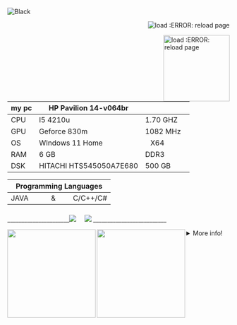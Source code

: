 
<div style="display: inline_block"><br>
    <img align="center" alt="Black"  src="https://img.shields.io/badge/⠀⠀⠀⠀⠀⠀⠀⠀⠀⠀⠀⠀⠀⠀⠀⠀⠀⠀⠀⠀⠀⠀⠀===========================Г Olá , Seja Bem Vindo(A), ao meu perfil⠀L================================= ⠀⠀⠀⠀⠀⠀⠀⠀⠀⠀⠀⠀⠀⠀⠀⠀⠀⠀⠀⠀-%23000?style=for-the-badge&logo=&logoColor=white">
    <p align="right"> <img src="https://komarev.com/ghpvc/?username=phikill&color=green" alt="load :ERROR: reload page" /> </p>
    <img src="https://brandslogos.com/wp-content/uploads/images/large/java-logo-1.png" min-width="200px" max-width="200px" width="150px" align="right" alt="load :ERROR: reload page">
   
</div>

</div>

| my pc| HP Pavilion 14-v064br|     |
|-|-|-|
| CPU | I5 4210u | 1.70 GHZ⠀ |
| GPU | Geforce 830m| 1082 MHz⠀|
|  OS | WIndows 11 Home |⠀X64⠀|
| RAM | 6 GB | DDR3⠀⠀⠀|
| DSK | HITACHI HTS545050A7E680 | 500 GB⠀|

  | Programming Languages | 
  |--|
  |JAVA ⠀⠀⠀⠀& ⠀⠀⠀C/C++/C# |
   
### 
</div> 
______________________<a href="https://www.youtube.com/channel/UCtckcybjk1hnbk_ENMR0pvw" target="_blank"><img src="https://img.shields.io/badge/YouTube-%239005?style=for-the-badge&logo=youtube&logoColor=white" target="_blank"></a> ⠀
  <a href="https://steamcommunity.com/id/Phikill/" target="_blank"><img src="https://img.shields.io/badge/-STEAM-%23000?style=for-the-badge&logo=STEAM&logoColor=white" target="_blank"></a> __________________________
  
 [//]: [![stats](https://bad-apple-github-readme.vercel.app/api?show_bg=1&username=phikill&theme=tokyonight)] 
  
 <img 
       align="left"
height="200em" src="http://github-readme-streak-stats.herokuapp.com?user=phikill&date_format=j%20M%5B%20Y%5D&locale=pt-br&background=00000000&border=DD0000&stroke=0B0052&ring=636BDD&fire=DD0007&currStreakNum=E60000&sideNums=DD5461&currStreakLabel=7B7B7B&sideLabels=7B7B7B&dates=DD0000"/>
 <img 
       align="left"
height="200em" src="https://bad-apple-github-readme.vercel.app/api/top-langs/?show_bg=1&username=phikill&langs_count=20&theme=radical"/>  

</div>
  <details>
  <summary>More info!  </summary>

   # Info.  
  *|  
  *|  
  *|  
  * 1. eu sou um iniciante 
   * 2. Eu não sei muito. 
     * Eu quero ser um programador de jogos  
     * Linguagens de programação em estudos!...  
     - [x]  JAVA  
     - [x] DOS Language  
     - [ ] C#  
     - [ ] C/C++  
     - [ ] glsl
     - [ ] hlsl
     - [ ] lua
     - [ ] angelscript
     - [ ] gscript
     - [ ] javascript
     - [ ] python
    
     _
                   
                                ██████╗  ██╗  ██╗ ██╗ ██╗  ██╗ ██╗ ██╗     ██╗                         
                                ██╔══██╗ ██║  ██║ ██║ ██║ ██╔╝ ██║ ██║     ██║                         
                                ██████╔╝ ███████║ ██║ █████╔╝  ██║ ██║     ██║                         
                                ██╔═══╝  ██╔══██║ ██║ ██╔═██╗  ██║ ██║     ██║                          
                                ██║      ██║  ██║ ██║ ██║  ██╗ ██║ ███████╗███████╗             
                                ╚═╝      ╚═╝  ╚═╝ ╚═╝ ╚═╝  ╚═╝ ╚═╝ ╚══════╝╚══════╝           
  
simple ASCII art
============   
    
    
  
  #### Projetos em Mente.
     * V PROJETOS V
     * | Build Inspencer Game Engine |
     * | Bloody Ants Z | 
     * | Passnasty fantasy |
 ----
    
  [BUILD INSPENCER](https://github.com/NikuraCorp/build-inspencer-Engine)
</details>
  
   [//]:https://media1.giphy.com/media/OLHoXQgCVSWnfaVgXZ/giphy.gif?cid=790b7611ce304b6e091d2b9cbff0cbb2ce49419f81178279&rid=giphy.gif&ct=s
   

  
